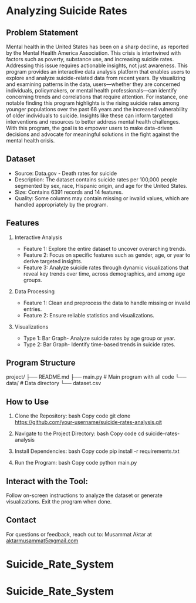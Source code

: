 # Analyzing Suicide Rates

## Problem Statement
Mental health in the United States has been on a sharp decline, as reported by the Mental Health America Association. This crisis is intertwined with factors such as poverty, substance use, and increasing suicide rates. Addressing this issue requires actionable insights, not just awareness.
This program provides an interactive data analysis platform that enables users to explore and analyze suicide-related data from recent years. By visualizing and examining patterns in the data, users—whether they are concerned individuals, policymakers, or mental health professionals—can identify concerning trends and correlations that require attention.
For instance, one notable finding this program highlights is the rising suicide rates among younger populations over the past 68 years and the increased vulnerability of older individuals to suicide. Insights like these can inform targeted interventions and resources to better address mental health challenges.
With this program, the goal is to empower users to make data-driven decisions and advocate for meaningful solutions in the fight against the mental health crisis.


## Dataset
- Source: Data.gov - Death rates for suicide
- Description: The dataset contains suicide rates per 100,000 people segmented by sex, race, Hispanic origin, and age for the United States. 
- Size: Contains 6391 records and 14 features.
- Quality: Some columns may contain missing or invalid values, which are handled appropriately by the program.


## Features
1. Interactive Analysis
   - Feature 1: Explore the entire dataset to uncover overarching trends.
   - Feature 2: Focus on specific features such as gender, age, or year to derive targeted insights.
   - Feature 3: Analyze suicide rates through dynamic visualizations that reveal key trends over time, across demographics, and among age groups.
   
2. Data Processing
   - Feature 1: Clean and preprocess the data to handle missing or invalid entries.
   - Feature 2: Ensure reliable statistics and visualizations.

3. Visualizations
   - Type 1: Bar Graph- Analyze suicide rates by age group or year.
   - Type 2: Bar Graph- Identify time-based trends in suicide rates.

## Program Structure
project/
├── README.md
├── main.py        # Main program with all code
└── data/          # Data directory
    └── dataset.csv

## How to Use
1. Clone the Repository:
bash
Copy code
git clone https://github.com/your-username/suicide-rates-analysis.git  


2. Navigate to the Project Directory:
bash
Copy code
cd suicide-rates-analysis  


3. Install Dependencies:
bash
Copy code
pip install -r requirements.txt  


4. Run the Program:
bash
Copy code
python main.py  

## Interact with the Tool:
Follow on-screen instructions to analyze the dataset or generate visualizations.
Exit the program when done.

## Contact
For questions or feedback, reach out to:
Musammat Aktar at aktarmusammat5@gmail.com
# Suicide_Rate_System
# Suicide_Rate_System
